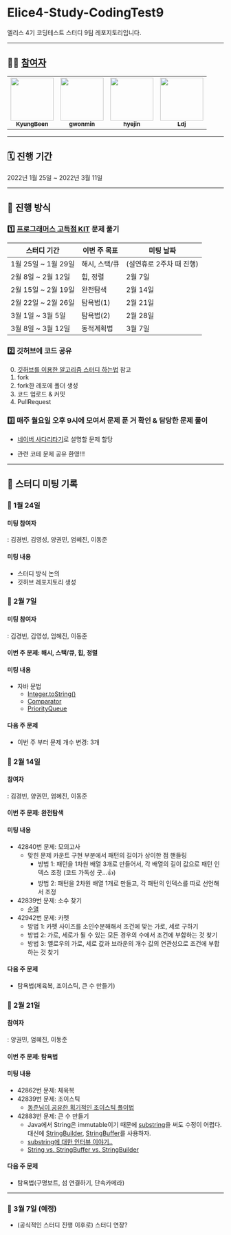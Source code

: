 # Elice4-Study-CodingTest9

엘리스 4기 코딩테스트 스터디 9팀 레포지토리입니다.

---

## 🏃🏻 [참여자](https://github.com/hyejineom-dev/elice4-Study-CodingTest9/graphs/contributors)

<table>
  <tr>
    <td align="center"><a href="https://github.com/BeenKimKr"><img src="https://avatars.githubusercontent.com/u/96720480?v=4?s=100" width="100px;" alt=""/><br /><sub><b>KyungBeen</b></td>
    <td align="center"><a href="https://github.com/gwonmin"><img src="https://avatars.githubusercontent.com/u/65943751?v=4?s=100" width="100px;" alt=""/><br /><sub><b>gwonmin</b></td>
    <td align="center"><a href="https://github.com/hyejineom-dev"><img src="https://avatars.githubusercontent.com/u/40953167?v=4?s=100" width="100px;" alt=""/><br /><sub><b>hyejin</b></td>
    <td align="center"><a href="https://github.com/Ldj-git"><img src="https://avatars.githubusercontent.com/u/68588092?v=4?s=100" width="100px;" alt=""/><br /><sub><b>Ldj</b></td>
    </tr>
</table>

---

## 🗓 진행 기간

2022년 1월 25일 ~ 2022년 3월 11일

---

## 📐 진행 방식

### 1️⃣ [프로그래머스 고득점 KIT](https://programmers.co.kr/learn/challenges?tab=algorithm_practice_kit) 문제 풀기

| 스터디 기간         | 이번 주 목표       | 미팅 날짜                |
| ------------------- | ------------------ | ------------------------ |
| 1월 25일 ~ 1월 29일 | 해시, 스택/큐      | (설연휴로 2주차 때 진행) |
| 2월 8일 ~ 2월 12일  | 힙, 정렬          | 2월 7일                  |
| 2월 15일 ~ 2월 19일 | 완전탐색          | 2월 14일                 |
| 2월 22일 ~ 2월 26일 | 탐욕법(1)         | 2월 21일                 |
| 3월 1일 ~ 3월 5일   | 탐욕법(2)         | 2월 28일                 |
| 3월 8일 ~ 3월 12일  | 동적계획법         | 3월 7일                  |
<!-- 동적계획법, 깊이/너비 우선탐색, 이분탐색, 그래프 -->
### 2️⃣ 깃허브에 코드 공유

0. [깃허브를 이용한 알고리즘 스터디 하는법](https://waytocse.tistory.com/59) 참고
1. fork
2. fork한 레포에 폴더 생성
3. 코드 업로드 & 커밋
4. PullRequest

### 3️⃣ 매주 월요일 오후 9시에 모여서 문제 푼 거 확인 & 담당한 문제 풀이

- [네이버 사다리타기](https://search.naver.com/search.naver?where=nexearch&sm=top_hty&fbm=1&ie=utf8&query=%EC%82%AC%EB%8B%A4%EB%A6%AC%ED%83%80%EA%B8%B0)로 설명할 문제 할당

- 관련 코테 문제 공유 환영!!!

---

## 📓 스터디 미팅 기록

### 🔸 1월 24일
#### 미팅 참여자
: 김경빈, 김영성, 양권민, 엄혜진, 이동준
#### 미팅 내용
- 스터디 방식 논의
- 깃허브 레포지토리 생성


### 🔸 2월 7일
#### 미팅 참여자
: 김경빈, 김영성, 엄혜진, 이동준
#### 이번 주 문제: 해시, 스택/큐, 힙, 정렬
#### 미팅 내용
- 자바 문법
  - [Integer.toString()](https://docs.oracle.com/javase/7/docs/api/java/lang/Integer.html)
  - [Comparator](https://docs.oracle.com/javase/8/docs/api/java/util/Comparator.html)
  - [PriorityQueue](https://docs.oracle.com/javase/7/docs/api/java/util/PriorityQueue.html)
#### 다음 주 문제
- 이번 주 부터 문제 개수 변경: 3개


### 🔸 2월 14일
#### 참여자
: 김경빈, 양권민, 엄혜진, 이동준

#### 이번 주 문제: 완전탐색
#### 미팅 내용
- 42840번 문제: 모의고사
  - 맞힌 문제 카운트 구현 부분에서 패턴의 길이가 상이한 점 핸들링
    - 방법 1: 패턴을 1차원 배열 3개로 만들어서, 각 배열의 길이 값으로 패턴 인덱스 조정 (코드 가독성 굿...👍)
    - 방법 2: 패턴을 2차원 배열 1개로 만들고, 각 패턴의 인덱스를 따로 선언해서 조정
- 42839번 문제: 소수 찾기
  - [순열](https://bcp0109.tistory.com/14?category=848939)
- 42942번 문제: 카펫
  - 방법 1: 카펫 사이즈를 소인수분해해서 조건에 맞는 가로, 세로 구하기
  - 방법 2: 가로, 세로가 될 수 있는 모든 경우의 수에서 조건에 부합하는 것 찾기
  - 방법 3: 옐로우의 가로, 세로 값과 브라운의 개수 값의 연관성으로 조건에 부합하는 것 찾기
#### 다음 주 문제
- 탐욕법(체육복, 조이스틱, 큰 수 만들기)


### 🔸 2월 21일
#### 참여자
: 양권민, 엄혜진, 이동준

#### 이번 주 문제: 탐욕법
#### 미팅 내용
- 42862번 문제: 체육복
- 42839번 문제: 조이스틱
  - [동준님이 공유한 획기적인 조이스틱 풀이법](https://velog.io/@jeeseob5761/%ED%94%84%EB%A1%9C%EA%B7%B8%EB%9E%98%EB%A8%B8%EC%8A%A4-%EC%A1%B0%EC%9D%B4%EC%8A%A4%ED%8B%B1)
- 42883번 문제: 큰 수 만들기
  - Java에서 String은 immutable이기 때문에 [substring](https://docs.oracle.com/javase/7/docs/api/java/lang/String.html#substring(int))을 써도 수정이 어렵다. 대신에 [StringBuilder](https://docs.oracle.com/javase/7/docs/api/java/lang/StringBuilder.html), [StringBuffer](https://docs.oracle.com/javase/7/docs/api/java/lang/StringBuffer.html)를 사용하자.
  - [substring에 대한 인터뷰 이야기..](https://javarevisited.blogspot.com/2011/10/how-substring-in-java-works.html#axzz7LXKffYXx)
  - [String vs. StringBuffer vs. StringBuilder](https://coding-factory.tistory.com/546)
#### 다음 주 문제
- 탐욕법(구명보트, 섬 연결하기, 단속카메라)



---
### 🔸 3월 7일 (예정)

- (공식적인 스터디 진행 이후로) 스터디 연장?